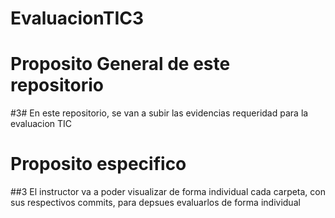 # EvaluacionTIC3

# Proposito General de este repositorio

#3# En este repositorio, se van a subir las evidencias requeridad para la evaluacion TIC

# Proposito especifico

##3 El instructor va a poder visualizar de forma individual cada carpeta, con sus respectivos commits, para depsues evaluarlos de forma individual
